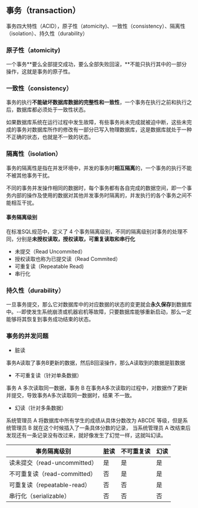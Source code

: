 
## 事务（transaction）

事务四大特性（ACID），原子性（atomicity)、一致性（consistency）、隔离性（isolation）、持久性（durability）

### 原子性（atomicity)

一个事务**要么全部提交成功，要么全部失败回滚，**不能只执行其中的一部分操作，这就是事务的原子性。

### 一致性（consistency）

事务的执行**不能破坏数据库数据的完整性和一致性**，一个事务在执行之前和执行之后，数据库都必须处于一致性状态。

如果数据库系统在运行过程中发生故障，有些事务尚未完成就被迫中断，这些未完成的事务对数据库所作的修改有一部分已写入物理数据库，这是数据库就处于一种不正确的状态，也就是不一致的状态。

### 隔离性（isolation）

事务的隔离性是指在并发环境中，并发的事务时**相互隔离**的，一个事务的执行不能不被其他事务干扰。

不同的事务并发操作相同的数据时，每个事务都有各自完成的数据空间，即一个事务内部的操作及使用的数据对其他并发事务时隔离的，并发执行的各个事务之间不能相互干扰。


#### 事务隔离级别

在标准SQL规范中，定义了 4 个事务隔离级别，不同的隔离级别对事务的处理不同，分别是**未授权读取，授权读取，可重复读取和串行化**

- 未提交（Read Uncommited）
- 授权读取也称为已提交读（Read Commited）
- 可重复读（Repeatable Read)
- 串行化


### 持久性（durability）

一旦事务提交，那么它对数据库中的对应数据的状态的变更就会**永久保存**到数据库中。--即使发生系统崩溃或机器宕机等故障，只要数据库能够重新启动，那么一定能够将其恢复到事务成功结束的状态。



### 事务的并发问题

- 脏读

事务A读取了事务B更新的数据，然后B回滚操作，那么A读取到的数据是脏数据

- 不可重复读（针对单条数据）

事务 A 多次读取同一数据，事务 B 在事务A多次读取的过程中，对数据作了更新并提交，导致事务A多次读取同一数据时，结果 不一致。

- 幻读（针对多条数据）

系统管理员 A 将数据库中所有学生的成绩从具体分数改为 ABCDE 等级，但是系统管理员 B 就在这个时候插入了一条具体分数的记录，
当系统管理员 A 改结束后发现还有一条记录没有改过来，就好像发生了幻觉一样，这就叫幻读。

| 事务隔离级别                 | 脏读 | 不可重复读 | 幻读 |
| ---------------------------- | ---- | ---------- | ---- |
| 读未提交（read-uncommitted） | 是   | 是         | 是   |
| 不可重复读（read-committed） | 否   | 是         | 是   |
| 可重复读（repeatable-read）  | 否   | 否         | 是   |
| 串行化（serializable）       | 否   | 否         | 否   |
